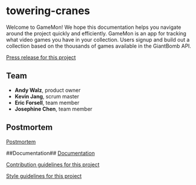 # towering-cranes #
Welcome to GameMon! We hope this documentation helps you navigate around the project quickly and efficiently. GameMon is an app for tracking what video games you have in your collection. Users signup and build out a collection based on the thousands of games available in the GiantBomb API.

[Press release for this project](PRESS-RELEASE.md)

## Team
- **Andy Walz**, product owner
- **Kevin Jang**, scrum master
- **Eric Forsell**, team member
- **Josephine Chen**, team member

## Postmortem
[Postmortem](POSTMORTEM.md)

##Documentation##
[Documentation](documentation/documentation.pdf)

[Contribution guidelines for this project](CONTRIBUTING.md)

[Style guidelines for this project](STYLE-GUIDE.md)
